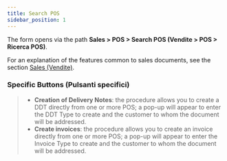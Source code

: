 ```yaml
---
title: Search POS
sidebar_position: 1
---
```


The form opens via the path **Sales > POS > Search POS (Vendite > POS > Ricerca POS)**.

For an explanation of the features common to sales documents, see the section [Sales (Vendite)](/docs/sales/sales-intro).

### Specific Buttons (Pulsanti specifici)

> - **Creation of Delivery Notes**: the procedure allows you to create a DDT directly from one or more POS; a pop-up will appear to enter the DDT Type to create and the customer to whom the document will be addressed.     
> - **Create invoices**: the procedure allows you to create an invoice directly from one or more POS; a pop-up will appear to enter the Invoice Type to create and the customer to whom the document will be addressed.